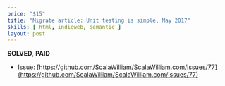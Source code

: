 ```yaml
---
price: "$15"
title: "Migrate article: Unit testing is simple, May 2017"
skills: [ html, indieweb, semantic ]
layout: post
---
```


**SOLVED**, **PAID**

- Issue: [https://github.com/ScalaWilliam/ScalaWilliam.com/issues/77](https://github.com/ScalaWilliam/ScalaWilliam.com/issues/77)
